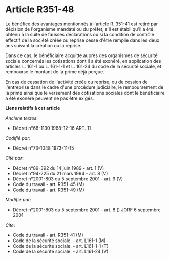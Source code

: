 # Article R351-48

Le bénéfice des avantages mentionnés à l'article R. 351-41 est retiré par décision de l'organisme mandaté ou du préfet, s'il
est établi qu'il a été obtenu à la suite de fausses déclarations ou si la condition de contrôle effectif de la société créée
ou reprise cesse d'être remplie dans les deux ans suivant la création ou la reprise.

Dans ce cas, le bénéficiaire acquitte auprès des organismes de sécurité sociale concernés les cotisations dont il a été
exonéré, en application des articles L. 161-1 ou L. 161-1-1 et L. 161-24 du code de la sécurité sociale, et rembourse le
montant de la prime déjà perçue.

En cas de cessation de l'activité créée ou reprise, ou de cession de l'entreprise dans le cadre d'une procédure judiciaire,
le remboursement de la prime ainsi que le versement des cotisations sociales dont le bénéficiaire a été exonéré peuvent ne
pas être exigés.

**Liens relatifs à cet article**

_Anciens textes_:

  - Décret n°68-1130 1968-12-16 ART. 11

_Codifié par_:

  - Décret n°73-1048 1973-11-15

_Cité par_:

  - Décret n°89-392 du 14 juin 1989 - art. 1 (V)
  - Décret n°94-225 du 21 mars 1994 - art. 8 (V)
  - Décret n°2001-803 du 5 septembre 2001 - art. 9 (V)
  - Code du travail - art. R351-45 (M)
  - Code du travail - art. R351-49 (M)

_Modifié par_:

  - Décret n°2001-803 du 5 septembre 2001 - art. 8 () JORF 6 septembre 2001

_Cite_:

  - Code du travail - art. R351-41 (M)
  - Code de la sécurité sociale. - art. L161-1 (M)
  - Code de la sécurité sociale. - art. L161-1-1 (T)
  - Code de la sécurité sociale. - art. L161-24 (V)
